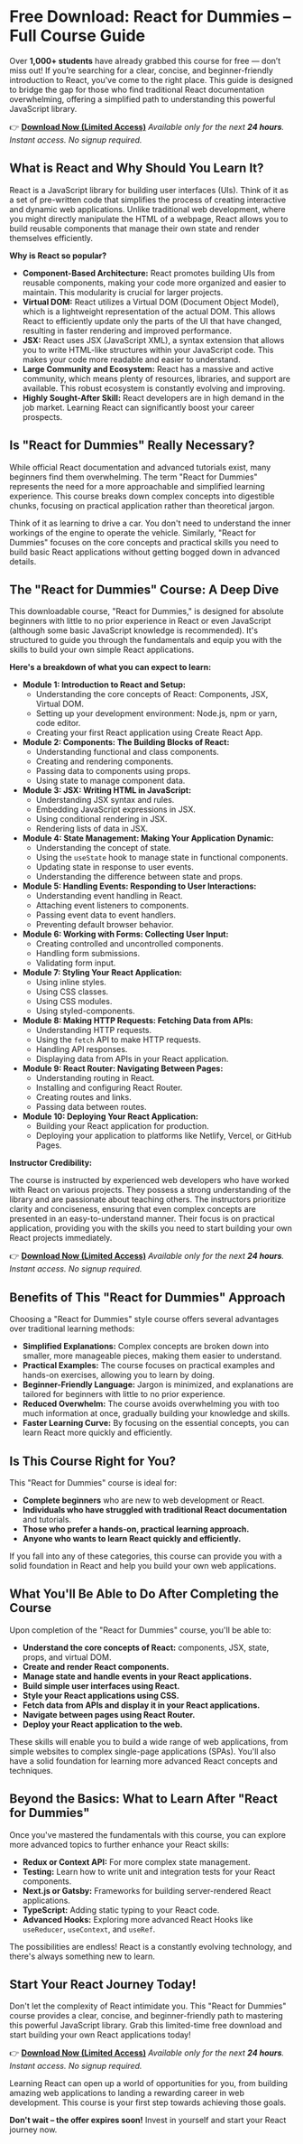 # Free Download: React for Dummies – Full Course Guide

Over **1,000+ students** have already grabbed this course for free — don’t miss out!
If you’re searching for a clear, concise, and beginner-friendly introduction to React, you've come to the right place. This guide is designed to bridge the gap for those who find traditional React documentation overwhelming, offering a simplified path to understanding this powerful JavaScript library.

👉 [**Download Now (Limited Access)**](https://udemywork.com/react-for-dummies)
_Available only for the next **24 hours**. Instant access. No signup required._

## What is React and Why Should You Learn It?

React is a JavaScript library for building user interfaces (UIs). Think of it as a set of pre-written code that simplifies the process of creating interactive and dynamic web applications. Unlike traditional web development, where you might directly manipulate the HTML of a webpage, React allows you to build reusable components that manage their own state and render themselves efficiently.

**Why is React so popular?**

*   **Component-Based Architecture:** React promotes building UIs from reusable components, making your code more organized and easier to maintain. This modularity is crucial for larger projects.
*   **Virtual DOM:** React utilizes a Virtual DOM (Document Object Model), which is a lightweight representation of the actual DOM. This allows React to efficiently update only the parts of the UI that have changed, resulting in faster rendering and improved performance.
*   **JSX:** React uses JSX (JavaScript XML), a syntax extension that allows you to write HTML-like structures within your JavaScript code. This makes your code more readable and easier to understand.
*   **Large Community and Ecosystem:** React has a massive and active community, which means plenty of resources, libraries, and support are available. This robust ecosystem is constantly evolving and improving.
*   **Highly Sought-After Skill:** React developers are in high demand in the job market. Learning React can significantly boost your career prospects.

## Is "React for Dummies" Really Necessary?

While official React documentation and advanced tutorials exist, many beginners find them overwhelming. The term "React for Dummies" represents the need for a more approachable and simplified learning experience. This course breaks down complex concepts into digestible chunks, focusing on practical application rather than theoretical jargon.

Think of it as learning to drive a car. You don't need to understand the inner workings of the engine to operate the vehicle. Similarly, "React for Dummies" focuses on the core concepts and practical skills you need to build basic React applications without getting bogged down in advanced details.

## The "React for Dummies" Course: A Deep Dive

This downloadable course, "React for Dummies," is designed for absolute beginners with little to no prior experience in React or even JavaScript (although some basic JavaScript knowledge is recommended). It's structured to guide you through the fundamentals and equip you with the skills to build your own simple React applications.

**Here's a breakdown of what you can expect to learn:**

*   **Module 1: Introduction to React and Setup:**
    *   Understanding the core concepts of React: Components, JSX, Virtual DOM.
    *   Setting up your development environment: Node.js, npm or yarn, code editor.
    *   Creating your first React application using Create React App.
*   **Module 2: Components: The Building Blocks of React:**
    *   Understanding functional and class components.
    *   Creating and rendering components.
    *   Passing data to components using props.
    *   Using state to manage component data.
*   **Module 3: JSX: Writing HTML in JavaScript:**
    *   Understanding JSX syntax and rules.
    *   Embedding JavaScript expressions in JSX.
    *   Using conditional rendering in JSX.
    *   Rendering lists of data in JSX.
*   **Module 4: State Management: Making Your Application Dynamic:**
    *   Understanding the concept of state.
    *   Using the `useState` hook to manage state in functional components.
    *   Updating state in response to user events.
    *   Understanding the difference between state and props.
*   **Module 5: Handling Events: Responding to User Interactions:**
    *   Understanding event handling in React.
    *   Attaching event listeners to components.
    *   Passing event data to event handlers.
    *   Preventing default browser behavior.
*   **Module 6: Working with Forms: Collecting User Input:**
    *   Creating controlled and uncontrolled components.
    *   Handling form submissions.
    *   Validating form input.
*   **Module 7: Styling Your React Application:**
    *   Using inline styles.
    *   Using CSS classes.
    *   Using CSS modules.
    *   Using styled-components.
*   **Module 8: Making HTTP Requests: Fetching Data from APIs:**
    *   Understanding HTTP requests.
    *   Using the `fetch` API to make HTTP requests.
    *   Handling API responses.
    *   Displaying data from APIs in your React application.
*   **Module 9: React Router: Navigating Between Pages:**
    *   Understanding routing in React.
    *   Installing and configuring React Router.
    *   Creating routes and links.
    *   Passing data between routes.
*   **Module 10: Deploying Your React Application:**
    *   Building your React application for production.
    *   Deploying your application to platforms like Netlify, Vercel, or GitHub Pages.

**Instructor Credibility:**

The course is instructed by experienced web developers who have worked with React on various projects. They possess a strong understanding of the library and are passionate about teaching others. The instructors prioritize clarity and conciseness, ensuring that even complex concepts are presented in an easy-to-understand manner. Their focus is on practical application, providing you with the skills you need to start building your own React projects immediately.

👉 [**Download Now (Limited Access)**](https://udemywork.com/react-for-dummies)
_Available only for the next **24 hours**. Instant access. No signup required._

## Benefits of This "React for Dummies" Approach

Choosing a "React for Dummies" style course offers several advantages over traditional learning methods:

*   **Simplified Explanations:** Complex concepts are broken down into smaller, more manageable pieces, making them easier to understand.
*   **Practical Examples:** The course focuses on practical examples and hands-on exercises, allowing you to learn by doing.
*   **Beginner-Friendly Language:** Jargon is minimized, and explanations are tailored for beginners with little to no prior experience.
*   **Reduced Overwhelm:** The course avoids overwhelming you with too much information at once, gradually building your knowledge and skills.
*   **Faster Learning Curve:** By focusing on the essential concepts, you can learn React more quickly and efficiently.

## Is This Course Right for You?

This "React for Dummies" course is ideal for:

*   **Complete beginners** who are new to web development or React.
*   **Individuals who have struggled with traditional React documentation** and tutorials.
*   **Those who prefer a hands-on, practical learning approach.**
*   **Anyone who wants to learn React quickly and efficiently.**

If you fall into any of these categories, this course can provide you with a solid foundation in React and help you build your own web applications.

## What You'll Be Able to Do After Completing the Course

Upon completion of the "React for Dummies" course, you'll be able to:

*   **Understand the core concepts of React:** components, JSX, state, props, and virtual DOM.
*   **Create and render React components.**
*   **Manage state and handle events in your React applications.**
*   **Build simple user interfaces using React.**
*   **Style your React applications using CSS.**
*   **Fetch data from APIs and display it in your React applications.**
*   **Navigate between pages using React Router.**
*   **Deploy your React application to the web.**

These skills will enable you to build a wide range of web applications, from simple websites to complex single-page applications (SPAs). You'll also have a solid foundation for learning more advanced React concepts and techniques.

## Beyond the Basics: What to Learn After "React for Dummies"

Once you've mastered the fundamentals with this course, you can explore more advanced topics to further enhance your React skills:

*   **Redux or Context API:** For more complex state management.
*   **Testing:** Learn how to write unit and integration tests for your React components.
*   **Next.js or Gatsby:** Frameworks for building server-rendered React applications.
*   **TypeScript:** Adding static typing to your React code.
*   **Advanced Hooks:** Exploring more advanced React Hooks like `useReducer`, `useContext`, and `useRef`.

The possibilities are endless! React is a constantly evolving technology, and there's always something new to learn.

## Start Your React Journey Today!

Don't let the complexity of React intimidate you. This "React for Dummies" course provides a clear, concise, and beginner-friendly path to mastering this powerful JavaScript library. Grab this limited-time free download and start building your own React applications today!

👉 [**Download Now (Limited Access)**](https://udemywork.com/react-for-dummies)
_Available only for the next **24 hours**. Instant access. No signup required._

Learning React can open up a world of opportunities for you, from building amazing web applications to landing a rewarding career in web development. This course is your first step towards achieving those goals.

**Don't wait – the offer expires soon!** Invest in yourself and start your React journey now.
